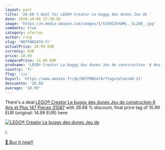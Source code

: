 ```yaml
---
layout: post
title: '26.68 % deal for LEGO® Creator Le buggy des dunes Jeu de '
date: 2020-10-04 17:39:03
image: 'https://m.media-amazon.com/images/I/51U9SZhhAML._SL200_.jpg'
comments: true
category: ofertas
author: ring
slug: 'B07FNN1474-fr'
actualPrice: 10.99 EUR
currency: EUR
price: 10.99
comparePrice: 14.99 EUR
prodname: 'LEGO® Creator Le buggy des dunes Jeu de construction  6 Ans et Plus  147 Pièces 31087'
country: 'fr'
flag: '🇫🇷'
buyurl: 'https://www.amazon.fr/dp/B07FNN1474/?tag=tolees0d-21'
descuento: '26.68'
average: '10.99'
---
```


There's a deal [LEGO® Creator Le buggy des dunes Jeu de construction  6 Ans et Plus  147 Pièces 31087](https://www.amazon.fr/dp/B07FNN1474/?tag=tolees0d-21)  with  26.68 % discount, final price tag of  10.99 EUR (original: 14.99 EUR) here:

[![LEGO® Creator Le buggy des dunes Jeu de ](https://m.media-amazon.com/images/I/51U9SZhhAML._SL200_.jpg)](https://www.amazon.fr/dp/B07FNN1474/?tag=tolees0d-21)

ℹ️:


[🛒 Buy it now!!](https://www.amazon.fr/dp/B07FNN1474/?tag=tolees0d-21)
